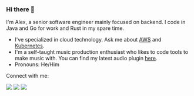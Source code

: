 ### Hi there 👋

I'm Alex, a senior software engineer mainly focused on backend. I code in Java and Go for work and Rust in my spare time.  

- I've specialized in cloud technology. Ask me about [AWS](https://www.credly.com/badges/e089009d-ed19-4048-a3e3-eda4c816d7ea/public_url) and [Kubernetes](https://www.credly.com/badges/42309c07-f199-41a8-870c-db135b38bb24/public_url).
- I'm a self-taught music production enthusiast who likes to code tools to make music with. You can find my latest audio plugin [here](https://pumpstation-plugin.com/).  
- Pronouns: He/Him

Connect with me:
<p>
<a href="https://www.alexliesenfeld.com"><img src="https://img.shields.io/badge/-Website-555555?style=flat&logo=Google-Chrome&logoColor=white"/></a>
<a href="https://linkedin.com/in/alexander-liesenfeld"><img src="https://img.shields.io/badge/-LinkedIn-0077B5?style=flat&logo=Linkedin&logoColor=white"/></a>
<a href="mailto:alexander.liesenfeld@outlook.com"><img src="https://img.shields.io/badge/-Email-D14836?style=flat&logo=mail.ru&logoColor=white"/></a>
<!--<a href="https://dev.to/alexliesenfeld"><img src="https://img.shields.io/badge/-Blog-1877F2?style=flat&logo=dev.to&logoColor=white"/></a>
<a href="https://soundcloud.com/lx47"><img src="https://img.shields.io/badge/-SoundCloud-E4405F?style=flat&logo=SoundCloud&logoColor=white"/></a>-->
</p>


